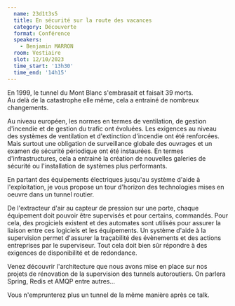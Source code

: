 ```yaml
---
  name: 23d1t3s5
  title: En sécurité sur la route des vacances
  category: Découverte
  format: Conférence
  speakers: 
    - Benjamin MARRON
  room: Vestiaire
  slot: 12/10/2023
  time_start: '13h30'
  time_end: '14h15'
---
```

En 1999, le tunnel du Mont Blanc s'embrasait et faisait 39 morts.\
Au delà de la catastrophe elle même, cela a entrainé de nombreux changements.

Au niveau européen, les normes en termes de ventilation, de gestion d'incendie et de gestion du trafic ont évoluées. Les exigences au niveau des systèmes de ventilation et d'extinction d'incendie ont été renforcées. Mais surtout une obligation de surveillance globale des ouvrages et un examen de sécurité périodique ont été instaurées. En termes d'infrastructures, cela a entrainé la création de nouvelles galeries de sécurité ou l'installation de systèmes plus performants.

En partant des équipements électriques jusqu'au système d'aide à l'exploitation, je vous propose un tour d'horizon des technologies mises en oeuvre dans un tunnel routier.

De l'extracteur d'air au capteur de pression sur une porte, chaque équipement doit pouvoir être supervisés et pour certains, commandés.
Pour cela, des progiciels existent et des automates sont utilisés pour assurer la liaison entre ces logiciels et les équipements. Un système d'aide à la supervision permet d'assurer la traçabilité des évènements et des actions entreprises par le superviseur. Tout cela doit bien sûr répondre à des exigences de disponibilité et de redondance.

Venez découvrir l'architecture que nous avons mise en place sur nos projets de rénovation de la supervision des tunnels autoroutiers. On parlera Spring, Redis et AMQP entre autres...

Vous n'emprunterez plus un tunnel de la même manière après ce talk.
